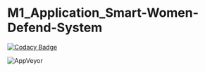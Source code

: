 # **M1_Application_Smart-Women-Defend-System**

[![Codacy Badge](https://api.codacy.com/project/badge/Grade/40a41248a0c3423bb15d899491b095c9)](https://app.codacy.com/gh/KAVIYASS99/M1_Application_Smart-Women-Defend-System?utm_source=github.com&utm_medium=referral&utm_content=KAVIYASS99/M1_Application_Smart-Women-Defend-System&utm_campaign=Badge_Grade_Settings)

![AppVeyor](https://img.shields.io/appveyor/build_linux/KAVIYASS99/M1_Application_Smart-Women-Defend-System)
